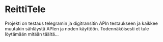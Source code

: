 # ReittiTele

Projekti on testaus telegramin ja digitransitin APIn testaukseen ja kaikkee muutakin sähläystä APIen ja noden käyttöön. Todennäköisesti et tule löytämään mitään täältä...